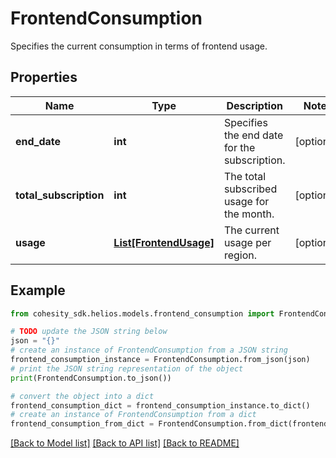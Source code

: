 # FrontendConsumption

Specifies the current consumption in terms of frontend usage.

## Properties

Name | Type | Description | Notes
------------ | ------------- | ------------- | -------------
**end_date** | **int** | Specifies the end date for the subscription. | [optional] 
**total_subscription** | **int** | The total subscribed usage for the month. | [optional] 
**usage** | [**List[FrontendUsage]**](FrontendUsage.md) | The current usage per region. | [optional] 

## Example

```python
from cohesity_sdk.helios.models.frontend_consumption import FrontendConsumption

# TODO update the JSON string below
json = "{}"
# create an instance of FrontendConsumption from a JSON string
frontend_consumption_instance = FrontendConsumption.from_json(json)
# print the JSON string representation of the object
print(FrontendConsumption.to_json())

# convert the object into a dict
frontend_consumption_dict = frontend_consumption_instance.to_dict()
# create an instance of FrontendConsumption from a dict
frontend_consumption_from_dict = FrontendConsumption.from_dict(frontend_consumption_dict)
```
[[Back to Model list]](../README.md#documentation-for-models) [[Back to API list]](../README.md#documentation-for-api-endpoints) [[Back to README]](../README.md)


